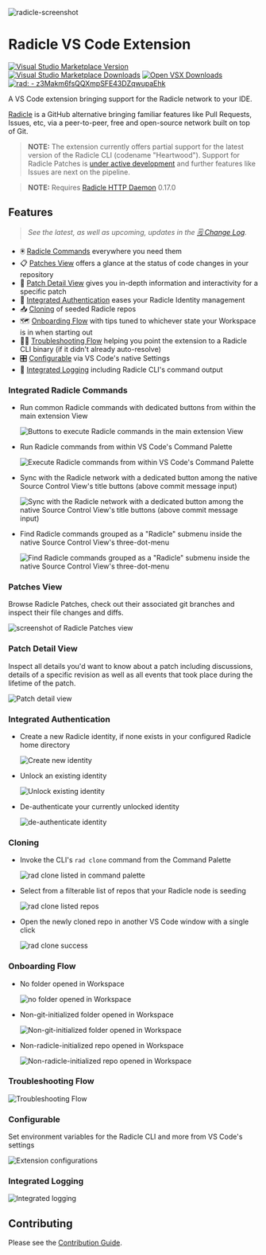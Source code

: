 ![radicle-screenshot](./assets/for-md/hero.png)

# Radicle VS Code Extension

[![Visual Studio Marketplace Version](https://img.shields.io/visual-studio-marketplace/v/radicle-ide-plugins-team.radicle?include_prereleases&style=flat&logo=radicle&logoColor=FFFFFF&color=7FBA00&cacheSeconds=64800)](https://marketplace.visualstudio.com/items?itemName=radicle-ide-plugins-team.radicle)
[![Visual Studio Marketplace Downloads](https://img.shields.io/visual-studio-marketplace/d/radicle-ide-plugins-team.radicle?style=flat&logo=microsoft&logoColor=FFFFFF&label=VS%20Marketplace%20Downloads&color=66B3FF&cacheSeconds=64800)](https://marketplace.visualstudio.com/items?itemName=radicle-ide-plugins-team.radicle)
[![Open VSX Downloads](https://img.shields.io/open-vsx/dt/radicle-ide-plugins-team/radicle?style=flat&logo=openvsx&logoColor=FFFFFF&label=Open%20VSX%20Downloads&color=C160EF&cacheSeconds=64800)](https://open-vsx.org/extension/radicle-ide-plugins-team/radicle)
[![rad: - z3Makm6fsQQXmpSFE43DZqwupaEhk](https://img.shields.io/static/v1?label=rad%3A&message=z3Makm6fsQQXmpSFE43DZqwupaEhk&color=6666FF&logo=radicle&logoColor=FFFFFF&cacheSeconds=64800)](https://app.radicle.at/nodes/seed.radicle.at/rad:z3Makm6fsQQXmpSFE43DZqwupaEhk)

A VS Code extension bringing support for the Radicle network to your IDE.

[Radicle](https://radicle.xyz/) is a GitHub alternative bringing familiar features like Pull Requests, Issues, etc, via a peer-to-peer, free and open-source network built on top of Git.

> **NOTE:** The extension currently offers partial support for the latest version of the Radicle CLI (codename "Heartwood"). Support for Radicle Patches is [under active development](https://github.com/cytechmobile/radicle-vscode-extension/milestone/6) and further features like Issues are next on the pipeline.

> **NOTE:** Requires [Radicle HTTP Daemon](https://radicle.xyz/download) 0.17.0

## Features

> _See the latest, as well as upcoming, updates in the [🗒️ Change Log](./CHANGELOG.md)._

- 🖲️ [Radicle Commands](#integrated-radicle-commands) everywhere you need them
- 📋 [Patches View](#patches-view) offers a glance at the status of code changes in your repository
- 📑 [Patch Detail View](#patch-detail-view) gives you in-depth information and interactivity for a specific patch
- 🔐 [Integrated Authentication](#integrated-authentication) eases your Radicle Identity management
- 📥 [Cloning](#cloning) of seeded Radicle repos
- 🗺️ [Onboarding Flow](#onboarding-flow) with tips tuned to whichever state your Workspace is in when starting out
- 🕵️‍♂️ [Troubleshooting Flow](#troubleshooting-flow) helping you point the extension to a Radicle CLI binary (if it didn't already auto-resolve)
- 🎛️ [Configurable](#configurable) via VS Code's native Settings
- 📜 [Integrated Logging](#integrated-logging) including Radicle CLI's command output

### Integrated Radicle Commands

- Run common Radicle commands with dedicated buttons from within the main extension View

    ![Buttons to execute Radicle commands in the main extension View](assets/for-md/rad-cmds-in-main-view.png)

- Run Radicle commands from within VS Code's Command Palette

    ![Execute Radicle commands from within VS Code's Command Palette](assets/for-md/rad-cmds-in-palette.png)

- Sync with the Radicle network with a dedicated button among the native Source Control View's title buttons (above commit message input)

    ![Sync with the Radicle network with a dedicated button among the native Source Control View's title buttons (above commit message input)](assets/for-md/rad-cmds-in-scm-title.png)

- Find Radicle commands grouped as a "Radicle" submenu inside the native Source Control View's three-dot-menu

    ![Find Radicle commands grouped as a "Radicle" submenu inside the native Source Control View's three-dot-menu](assets/for-md/rad-cmds-in-scm-3dot.png)

### Patches View

Browse Radicle Patches, check out their associated git branches and inspect their file changes and diffs.

![screenshot of Radicle Patches view](./assets/for-md/patches-diff.png)

### Patch Detail View

Inspect all details you'd want to know about a patch including discussions, details of a specific revision as well as all events that took place during the lifetime of the patch.

![Patch detail view](./assets/for-md/patch-detail.png)

### Integrated Authentication

- Create a new Radicle identity, if none exists in your configured Radicle home directory

    ![Create new identity](assets/for-md/auth-create-id.png)

- Unlock an existing identity

    ![Unlock existing identity](assets/for-md/auth-unlock-id.png)

- De-authenticate your currently unlocked identity

    ![de-authenticate identity](assets/for-md/auth-lock-id.png)

### Cloning

- Invoke the CLI's `rad clone` command from the Command Palette

    ![rad clone listed in command palette](assets/for-md/rad-clone-palette.png)

- Select from a filterable list of repos that your Radicle node is seeding

    ![rad clone listed repos](assets/for-md/rad-clone-choose.png)

- Open the newly cloned repo in another VS Code window with a single click

    ![rad clone success](assets/for-md/rad-clone-success.png)

### Onboarding Flow

- No folder opened in Workspace

    ![no folder opened in Workspace](assets/for-md/no-folder-init-welcome-view.png)

- Non-git-initialized folder opened in Workspace

    ![Non-git-initialized folder opened in Workspace](assets/for-md/non-git-init-welcome-view.png)

- Non-radicle-initialized repo opened in Workspace

    ![Non-radicle-initialized repo opened in Workspace](assets/for-md/non-rad-init-welcome-view.png)

### Troubleshooting Flow

![Troubleshooting Flow](./assets/for-md/troubleshoot.png)

### Configurable

Set environment variables for the Radicle CLI and more from VS Code's settings

![Extension configurations](assets/for-md/configs.png)

### Integrated Logging

![Integrated logging](assets/for-md/logs.png)

## Contributing

Please see the [Contribution Guide](./CONTRIBUTING.md).
